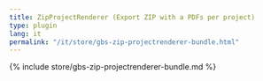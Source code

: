 ```yaml
---
title: ZipProjectRenderer (Export ZIP with a PDFs per project)
type: plugin
lang: it
permalink: "/it/store/gbs-zip-projectrenderer-bundle.html"
---
```


{% include store/gbs-zip-projectrenderer-bundle.md %}
